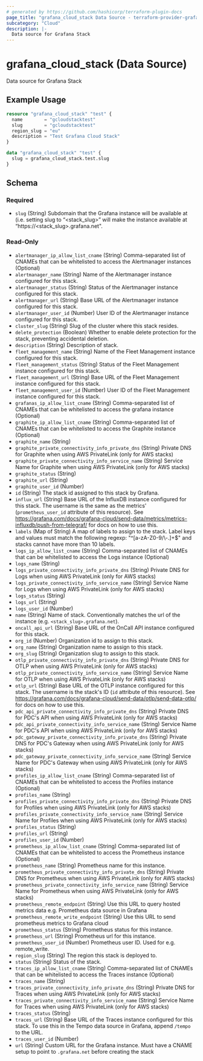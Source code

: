 ```yaml
---
# generated by https://github.com/hashicorp/terraform-plugin-docs
page_title: "grafana_cloud_stack Data Source - terraform-provider-grafana"
subcategory: "Cloud"
description: |-
  Data source for Grafana Stack
---
```


# grafana_cloud_stack (Data Source)

Data source for Grafana Stack

## Example Usage

```terraform
resource "grafana_cloud_stack" "test" {
  name        = "gcloudstacktest"
  slug        = "gcloudstacktest"
  region_slug = "eu"
  description = "Test Grafana Cloud Stack"
}

data "grafana_cloud_stack" "test" {
  slug = grafana_cloud_stack.test.slug
}
```

<!-- schema generated by tfplugindocs -->
## Schema

### Required

- `slug` (String) Subdomain that the Grafana instance will be available at (i.e. setting slug to “<stack_slug>” will make the instance
available at “https://<stack_slug>.grafana.net".

### Read-Only

- `alertmanager_ip_allow_list_cname` (String) Comma-separated list of CNAMEs that can be whitelisted to access the Alertmanager instances (Optional)
- `alertmanager_name` (String) Name of the Alertmanager instance configured for this stack.
- `alertmanager_status` (String) Status of the Alertmanager instance configured for this stack.
- `alertmanager_url` (String) Base URL of the Alertmanager instance configured for this stack.
- `alertmanager_user_id` (Number) User ID of the Alertmanager instance configured for this stack.
- `cluster_slug` (String) Slug of the cluster where this stack resides.
- `delete_protection` (Boolean) Whether to enable delete protection for the stack, preventing accidental deletion.
- `description` (String) Description of stack.
- `fleet_management_name` (String) Name of the Fleet Management instance configured for this stack.
- `fleet_management_status` (String) Status of the Fleet Management instance configured for this stack.
- `fleet_management_url` (String) Base URL of the Fleet Management instance configured for this stack.
- `fleet_management_user_id` (Number) User ID of the Fleet Management instance configured for this stack.
- `grafanas_ip_allow_list_cname` (String) Comma-separated list of CNAMEs that can be whitelisted to access the grafana instance (Optional)
- `graphite_ip_allow_list_cname` (String) Comma-separated list of CNAMEs that can be whitelisted to access the Graphite instance (Optional)
- `graphite_name` (String)
- `graphite_private_connectivity_info_private_dns` (String) Private DNS for Graphite when using AWS PrivateLink (only for AWS stacks)
- `graphite_private_connectivity_info_service_name` (String) Service Name for Graphite when using AWS PrivateLink (only for AWS stacks)
- `graphite_status` (String)
- `graphite_url` (String)
- `graphite_user_id` (Number)
- `id` (String) The stack id assigned to this stack by Grafana.
- `influx_url` (String) Base URL of the InfluxDB instance configured for this stack. The username is the same as the metrics' (`prometheus_user_id` attribute of this resource). See https://grafana.com/docs/grafana-cloud/send-data/metrics/metrics-influxdb/push-from-telegraf/ for docs on how to use this.
- `labels` (Map of String) A map of labels to assign to the stack. Label keys and values must match the following regexp: "^[a-zA-Z0-9/\\-.]+$" and stacks cannot have more than 10 labels.
- `logs_ip_allow_list_cname` (String) Comma-separated list of CNAMEs that can be whitelisted to access the Logs instance (Optional)
- `logs_name` (String)
- `logs_private_connectivity_info_private_dns` (String) Private DNS for Logs when using AWS PrivateLink (only for AWS stacks)
- `logs_private_connectivity_info_service_name` (String) Service Name for Logs when using AWS PrivateLink (only for AWS stacks)
- `logs_status` (String)
- `logs_url` (String)
- `logs_user_id` (Number)
- `name` (String) Name of stack. Conventionally matches the url of the instance (e.g. `<stack_slug>.grafana.net`).
- `oncall_api_url` (String) Base URL of the OnCall API instance configured for this stack.
- `org_id` (Number) Organization id to assign to this stack.
- `org_name` (String) Organization name to assign to this stack.
- `org_slug` (String) Organization slug to assign to this stack.
- `otlp_private_connectivity_info_private_dns` (String) Private DNS for OTLP when using AWS PrivateLink (only for AWS stacks)
- `otlp_private_connectivity_info_service_name` (String) Service Name for OTLP when using AWS PrivateLink (only for AWS stacks)
- `otlp_url` (String) Base URL of the OTLP instance configured for this stack. The username is the stack's ID (`id` attribute of this resource). See https://grafana.com/docs/grafana-cloud/send-data/otlp/send-data-otlp/ for docs on how to use this.
- `pdc_api_private_connectivity_info_private_dns` (String) Private DNS for PDC's API when using AWS PrivateLink (only for AWS stacks)
- `pdc_api_private_connectivity_info_service_name` (String) Service Name for PDC's API when using AWS PrivateLink (only for AWS stacks)
- `pdc_gateway_private_connectivity_info_private_dns` (String) Private DNS for PDC's Gateway when using AWS PrivateLink (only for AWS stacks)
- `pdc_gateway_private_connectivity_info_service_name` (String) Service Name for PDC's Gateway when using AWS PrivateLink (only for AWS stacks)
- `profiles_ip_allow_list_cname` (String) Comma-separated list of CNAMEs that can be whitelisted to access the Profiles instance (Optional)
- `profiles_name` (String)
- `profiles_private_connectivity_info_private_dns` (String) Private DNS for Profiles when using AWS PrivateLink (only for AWS stacks)
- `profiles_private_connectivity_info_service_name` (String) Service Name for Profiles when using AWS PrivateLink (only for AWS stacks)
- `profiles_status` (String)
- `profiles_url` (String)
- `profiles_user_id` (Number)
- `prometheus_ip_allow_list_cname` (String) Comma-separated list of CNAMEs that can be whitelisted to access the Prometheus instance (Optional)
- `prometheus_name` (String) Prometheus name for this instance.
- `prometheus_private_connectivity_info_private_dns` (String) Private DNS for Prometheus when using AWS PrivateLink (only for AWS stacks)
- `prometheus_private_connectivity_info_service_name` (String) Service Name for Prometheus when using AWS PrivateLink (only for AWS stacks)
- `prometheus_remote_endpoint` (String) Use this URL to query hosted metrics data e.g. Prometheus data source in Grafana
- `prometheus_remote_write_endpoint` (String) Use this URL to send prometheus metrics to Grafana cloud
- `prometheus_status` (String) Prometheus status for this instance.
- `prometheus_url` (String) Prometheus url for this instance.
- `prometheus_user_id` (Number) Prometheus user ID. Used for e.g. remote_write.
- `region_slug` (String) The region this stack is deployed to.
- `status` (String) Status of the stack.
- `traces_ip_allow_list_cname` (String) Comma-separated list of CNAMEs that can be whitelisted to access the Traces instance (Optional)
- `traces_name` (String)
- `traces_private_connectivity_info_private_dns` (String) Private DNS for Traces when using AWS PrivateLink (only for AWS stacks)
- `traces_private_connectivity_info_service_name` (String) Service Name for Traces when using AWS PrivateLink (only for AWS stacks)
- `traces_status` (String)
- `traces_url` (String) Base URL of the Traces instance configured for this stack. To use this in the Tempo data source in Grafana, append `/tempo` to the URL.
- `traces_user_id` (Number)
- `url` (String) Custom URL for the Grafana instance. Must have a CNAME setup to point to `.grafana.net` before creating the stack
